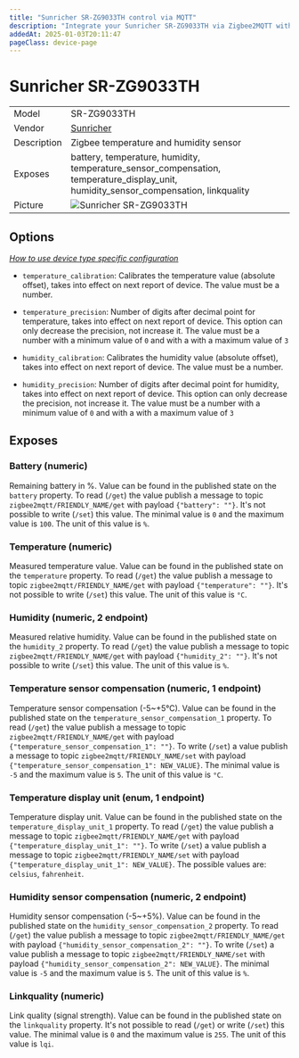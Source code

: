 ```yaml
---
title: "Sunricher SR-ZG9033TH control via MQTT"
description: "Integrate your Sunricher SR-ZG9033TH via Zigbee2MQTT with whatever smart home infrastructure you are using without the vendor's bridge or gateway."
addedAt: 2025-01-03T20:11:47
pageClass: device-page
---
```


<!-- !!!! -->
<!-- ATTENTION: This file is auto-generated through docgen! -->
<!-- You can only edit the "Notes"-Section between the two comment lines "Notes BEGIN" and "Notes END". -->
<!-- Do not use h1 or h2 heading within "## Notes"-Section. -->
<!-- !!!! -->

# Sunricher SR-ZG9033TH

|     |     |
|-----|-----|
| Model | SR-ZG9033TH  |
| Vendor  | [Sunricher](/supported-devices/#v=Sunricher)  |
| Description | Zigbee temperature and humidity sensor |
| Exposes | battery, temperature, humidity, temperature_sensor_compensation, temperature_display_unit, humidity_sensor_compensation, linkquality |
| Picture | ![Sunricher SR-ZG9033TH](https://www.zigbee2mqtt.io/images/devices/SR-ZG9033TH.png) |


<!-- Notes BEGIN: You can edit here. Add "## Notes" headline if not already present. -->


<!-- Notes END: Do not edit below this line -->



## Options
*[How to use device type specific configuration](../guide/configuration/devices-groups.md#specific-device-options)*

* `temperature_calibration`: Calibrates the temperature value (absolute offset), takes into effect on next report of device. The value must be a number.

* `temperature_precision`: Number of digits after decimal point for temperature, takes into effect on next report of device. This option can only decrease the precision, not increase it. The value must be a number with a minimum value of `0` and with a with a maximum value of `3`

* `humidity_calibration`: Calibrates the humidity value (absolute offset), takes into effect on next report of device. The value must be a number.

* `humidity_precision`: Number of digits after decimal point for humidity, takes into effect on next report of device. This option can only decrease the precision, not increase it. The value must be a number with a minimum value of `0` and with a with a maximum value of `3`


## Exposes

### Battery (numeric)
Remaining battery in %.
Value can be found in the published state on the `battery` property.
To read (`/get`) the value publish a message to topic `zigbee2mqtt/FRIENDLY_NAME/get` with payload `{"battery": ""}`.
It's not possible to write (`/set`) this value.
The minimal value is `0` and the maximum value is `100`.
The unit of this value is `%`.

### Temperature (numeric)
Measured temperature value.
Value can be found in the published state on the `temperature` property.
To read (`/get`) the value publish a message to topic `zigbee2mqtt/FRIENDLY_NAME/get` with payload `{"temperature": ""}`.
It's not possible to write (`/set`) this value.
The unit of this value is `°C`.

### Humidity (numeric, 2 endpoint)
Measured relative humidity.
Value can be found in the published state on the `humidity_2` property.
To read (`/get`) the value publish a message to topic `zigbee2mqtt/FRIENDLY_NAME/get` with payload `{"humidity_2": ""}`.
It's not possible to write (`/set`) this value.
The unit of this value is `%`.

### Temperature sensor compensation (numeric, 1 endpoint)
Temperature sensor compensation (-5~+5°C).
Value can be found in the published state on the `temperature_sensor_compensation_1` property.
To read (`/get`) the value publish a message to topic `zigbee2mqtt/FRIENDLY_NAME/get` with payload `{"temperature_sensor_compensation_1": ""}`.
To write (`/set`) a value publish a message to topic `zigbee2mqtt/FRIENDLY_NAME/set` with payload `{"temperature_sensor_compensation_1": NEW_VALUE}`.
The minimal value is `-5` and the maximum value is `5`.
The unit of this value is `°C`.

### Temperature display unit (enum, 1 endpoint)
Temperature display unit.
Value can be found in the published state on the `temperature_display_unit_1` property.
To read (`/get`) the value publish a message to topic `zigbee2mqtt/FRIENDLY_NAME/get` with payload `{"temperature_display_unit_1": ""}`.
To write (`/set`) a value publish a message to topic `zigbee2mqtt/FRIENDLY_NAME/set` with payload `{"temperature_display_unit_1": NEW_VALUE}`.
The possible values are: `celsius`, `fahrenheit`.

### Humidity sensor compensation (numeric, 2 endpoint)
Humidity sensor compensation (-5~+5%).
Value can be found in the published state on the `humidity_sensor_compensation_2` property.
To read (`/get`) the value publish a message to topic `zigbee2mqtt/FRIENDLY_NAME/get` with payload `{"humidity_sensor_compensation_2": ""}`.
To write (`/set`) a value publish a message to topic `zigbee2mqtt/FRIENDLY_NAME/set` with payload `{"humidity_sensor_compensation_2": NEW_VALUE}`.
The minimal value is `-5` and the maximum value is `5`.
The unit of this value is `%`.

### Linkquality (numeric)
Link quality (signal strength).
Value can be found in the published state on the `linkquality` property.
It's not possible to read (`/get`) or write (`/set`) this value.
The minimal value is `0` and the maximum value is `255`.
The unit of this value is `lqi`.


